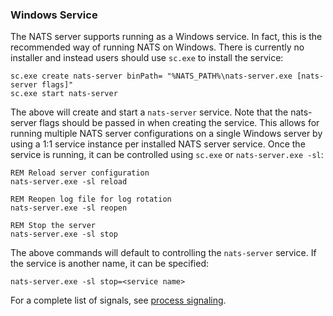 ### Windows Service

The NATS server supports running as a Windows service. In fact, this is the recommended way of running NATS on Windows. There is currently no installer and instead users should use `sc.exe` to install the service:

```batch
sc.exe create nats-server binPath= "%NATS_PATH%\nats-server.exe [nats-server flags]"
sc.exe start nats-server
```

The above will create and start a `nats-server` service. Note that the nats-server flags should be passed in when creating the service. This allows for running multiple NATS server configurations on a single Windows server by using a 1:1 service instance per installed NATS server service. Once the service is running, it can be controlled using `sc.exe` or `nats-server.exe -sl`:

```batch
REM Reload server configuration
nats-server.exe -sl reload

REM Reopen log file for log rotation
nats-server.exe -sl reopen

REM Stop the server
nats-server.exe -sl stop
```

The above commands will default to controlling the `nats-server` service. If the service is another name, it can be specified:

```batch
nats-server.exe -sl stop=<service name>
```

For a complete list of signals, see [process signaling](/nats_admin/signals.md).